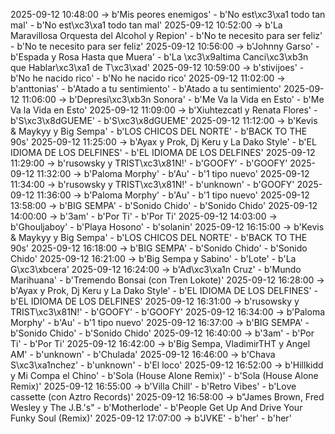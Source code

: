 2025-09-12 10:48:00 -> b'Mis peores enemigos' - b'No est\xc3\xa1 todo tan mal' - b'No est\xc3\xa1 todo tan mal'
2025-09-12 10:52:00 -> b'La Maravillosa Orquesta del Alcohol y Repion' - b'No te necesito para ser feliz' - b'No te necesito para ser feliz'
2025-09-12 10:56:00 -> b'Johnny Garso' - b'Espada y Rosa Hasta que Muera' - b'La \xc3\x9altima Canci\xc3\xb3n que Hablar\xc3\xa1 de T\xc3\xad'
2025-09-12 10:59:00 -> b'stivijoes' - b'No he nacido rico' - b'No he nacido rico'
2025-09-12 11:02:00 -> b'anttonias' - b'Atado a tu sentimiento' - b'Atado a tu sentimiento'
2025-09-12 11:06:00 -> b'Depresi\xc3\xb3n Sonora' - b'Me Va la Vida en Esto' - b'Me Va la Vida en Esto'
2025-09-12 11:09:00 -> b'Xiuhtezcatl y Renata Flores' - b'S\xc3\x8dGUEME' - b'S\xc3\x8dGUEME'
2025-09-12 11:12:00 -> b'Kevis & Maykyy y Big Sempa' - b'LOS CHICOS DEL NORTE' - b'BACK TO THE 90s'
2025-09-12 11:25:00 -> b'Ayax y Prok, Dj Keru y La Dako Style' - b'EL IDIOMA DE LOS DELFINES' - b'EL IDIOMA DE LOS DELFINES'
2025-09-12 11:29:00 -> b'rusowsky y TRIST\xc3\x81N!' - b'GOOFY' - b'GOOFY'
2025-09-12 11:32:00 -> b'Paloma Morphy' - b'Au' - b'1 tipo nuevo'
2025-09-12 11:34:00 -> b'rusowsky y TRIST\xc3\x81N!' - b'unknown' - b'GOOFY'
2025-09-12 11:36:00 -> b'Paloma Morphy' - b'Au' - b'1 tipo nuevo'
2025-09-12 13:58:00 -> b'BIG SEMPA' - b'Sonido Chido' - b'Sonido Chido'
2025-09-12 14:00:00 -> b'3am' - b'Por Ti' - b'Por Ti'
2025-09-12 14:03:00 -> b'Ghouljaboy' - b'Playa Hosono' - b'solanin'
2025-09-12 16:15:00 -> b'Kevis & Maykyy y Big Sempa' - b'LOS CHICOS DEL NORTE' - b'BACK TO THE 90s'
2025-09-12 16:18:00 -> b'BIG SEMPA' - b'Sonido Chido' - b'Sonido Chido'
2025-09-12 16:21:00 -> b'Big Sempa y Sabino' - b'Lote' - b'La G\xc3\xbcera'
2025-09-12 16:24:00 -> b'Ad\xc3\xa1n Cruz' - b'Mundo Marihuana' - b'Tremendo Bonsai (con Tren Lokote)'
2025-09-12 16:28:00 -> b'Ayax y Prok, Dj Keru y La Dako Style' - b'EL IDIOMA DE LOS DELFINES' - b'EL IDIOMA DE LOS DELFINES'
2025-09-12 16:31:00 -> b'rusowsky y TRIST\xc3\x81N!' - b'GOOFY' - b'GOOFY'
2025-09-12 16:34:00 -> b'Paloma Morphy' - b'Au' - b'1 tipo nuevo'
2025-09-12 16:37:00 -> b'BIG SEMPA' - b'Sonido Chido' - b'Sonido Chido'
2025-09-12 16:40:00 -> b'3am' - b'Por Ti' - b'Por Ti'
2025-09-12 16:42:00 -> b'Big Sempa, VladimirTHT y Angel AM' - b'unknown' - b'Chulada'
2025-09-12 16:46:00 -> b'Chava S\xc3\xa1nchez' - b'unknown' - b'El loco'
2025-09-12 16:52:00 -> b'Hillkidd y Mi Compa el Chino' - b'Sola (House Alone Remix)' - b'Sola (House Alone Remix)'
2025-09-12 16:55:00 -> b'Villa Chill' - b'Retro Vibes' - b'Love cassette (con Aztro Records)'
2025-09-12 16:58:00 -> b"James Brown, Fred Wesley y The J.B.'s" - b'Motherlode' - b'People Get Up And Drive Your Funky Soul (Remix)'
2025-09-12 17:07:00 -> b'JVKE' - b'her' - b'her'
